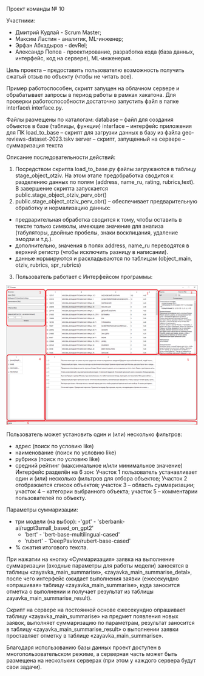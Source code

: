 Проект команды № 10

Участники:
- Дмитрий Кудлай - Scrum Master;
- Максим Ластин - аналитик, ML-инженер;
- Эрфан Абкадыров - devRel;
- Александр Попов - проектирование, разработка кода (база данных, интерфейс, код на сервере), ML-инженерия.

Цель проекта – предоставить пользователю возможность получить сжатый отзыв по объекту (чтобы не читать все).

Пример работоспособен, скрипт запущен на облачном сервере и обрабатывает запросы в период работы в рамках хакатона. Для  проверки работоспособности достаточно запустить файл в папке interface\ interface.py.

Файлы размещены по каталогам:
database – файл для создания объектов в базе (таблицы, функции)
interface – интерфейс приложения для ПК
load_to_base – скрипт для загрузки данных в базу из файла geo-reviews-dataset-2023.tskv
server – скрипт, запущенный на сервере – суммаризация текста

Описание последовательности действий:
1. Посредством скрипта load_to_base.py файлы загружаются в таблицу stage_object_otziv. На этом этапе предобработка сводится к разделению данных по полям (address, name_ru, rating, rubrics,text). В завершение скрипта запускается public.stage_object_otziv_perv_obr()
2. public.stage_object_otziv_perv_obr() – обеспечивает предварительную обработку и нормализацию данных:
- предварительная обработка сводится к тому, чтобы оставить в тексте только символы, имеющие значение для анализа (табуляторы, двойные пробелы, знаки восклицания, удаление эмодзи и т.д.).
- дополнительно, значения в полях address, name_ru переводятся в верхний регистр (чтобы исключить разницу в написании).
- данные нормируются и раскладываются по таблицам (object_main, otziv, rubrics, spr_rubrics)
3. Пользователь работает с Интерфейсом программы:
 
![Скрин](interface.png)

Пользователь может установить один и (или) несколько фильтров:
- адрес (поиск по условию like)
- наименование (поиск по условию like)
- рубрика (поиск по условию like)
- средний рейтинг  (максимальное и/или минимальное значение)
Интерфейс разделён на 6 зон:
Участок 1 пользователь устанавливает один и (или) несколько  фильтров для отбора объектов;
Участок 2 отображается список объектов;
участок 3 – область суммаризации;
участок 4 – категории выбранного объекта;
участок 5 – комментарии пользователей по объекту.

Параметры суммаризации:
- три модели (на выбор):
   -'gpt' - 'sberbank-ai/rugpt3small_based_on_gpt2'
   - 'bert' - 'bert-base-multilingual-cased'
   - 'rubert' - 'DeepPavlov/rubert-base-cased'
- % сжатия итогового текста.

При нажатии на кнопку «Суммаризация» заявка на выполнение суммаризации (входные параметры для работы модели) заносятся в таблицы «zayavka_main_summarise», «zayavka_main_summarise_detal», после чего интерфейс ожидает выполнения заявки (ежесекундно «опрашивая» таблицу «zayavka_main_summarise», куда заносится отметка о выполнении и получает результат из таблицы zayavka_main_summarise_result).

Скрипт на сервере на постоянной основе ежесекундно опрашивает таблицу «zayavka_main_summarise» на предмет появления новых заявок, выполняет суммаризацию по параметрам, результат заносится в таблицу «zayavka_main_summarise_result» о выполнении заявки проставляет отметку в таблице «zayavka_main_summarise».

Благодаря использованию базы данных проект доступен в многопользовательском режиме, а серверная часть может быть размещена на нескольких серверах (при этом у каждого сервера будут свои задачи).
